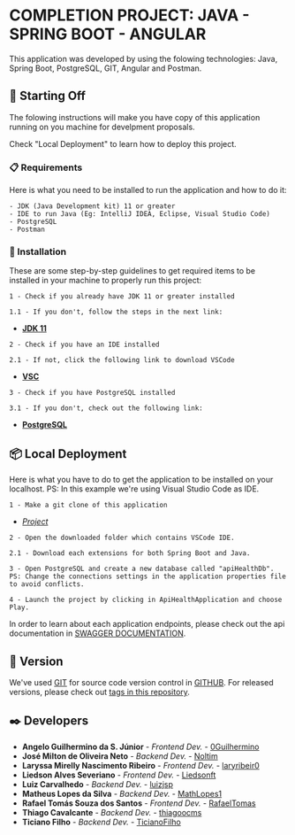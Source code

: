 # COMPLETION PROJECT: JAVA - SPRING BOOT - ANGULAR


This application was developed by using the folowing technologies: Java, Spring Boot, PostgreSQL, GIT, Angular and Postman.

## 🚀 Starting Off

The folowing instructions will make you have copy of this application running on you machine for develpment proposals. 

Check "Local Deployment" to learn how to deploy this project.

### 📋 Requirements

Here is what you need to be installed to run the application and how to do it:
```
- JDK (Java Development kit) 11 or greater
- IDE to run Java (Eg: IntelliJ IDEA, Eclipse, Visual Studio Code)
- PostgreSQL
- Postman

```

### 🔧 Installation

These are some step-by-step guidelines to get required items to be installed in your machine to properly run this project:


```
1 - Check if you already have JDK 11 or greater installed
```
```
1.1 - If you don't, follow the steps in the next link:
```
- **[JDK 11](https://www.oracle.com/br/java/technologies/javase/jdk11-archive-downloads.html)** 

```
2 - Check if you have an IDE installed
```
```
2.1 - If not, click the following link to download VSCode
```
- **[VSC](https://code.visualstudio.com/download)** 

```
3 - Check if you have PostgreSQL installed
```
```
3.1 - If you don't, check out the following link: 
```
- **[PostgreSQL](https://www.postgresql.org/download/)** 





## 📦 Local Deployment

Here is what you have to do to get the application to be installed on your localhost. PS: In this example we're using Visual Studio Code as IDE.

```
1 - Make a git clone of this application
```
- *[Project](https://github.com/MV-CUBO/PROJETO-CUBO-FINAL-BACKEND)*

```
2 - Open the downloaded folder which contains VSCode IDE.
```
```
2.1 - Download each extensions for both Spring Boot and Java.
```
```
3 - Open PostgreSQL and create a new database called "apiHealthDb". PS: Change the connections settings in the application properties file to avoid conflicts.
```
```
4 - Launch the project by clicking in ApiHealthApplication and choose Play.
```



In order to learn about each application endpoints, please check out the api documentation in [SWAGGER DOCUMENTATION](http://localhost:5000/swagger-ui/index.html#/). 


## 📌 Version 

We've used [GIT](https://git-scm.com/downloads) for source code version control in [GITHUB](https://github.com/MV-CUBO/PROJETO-CUBO-FINAL-BACKEND). For released versions, please check out [tags in this repository](https://github.com/MV-CUBO/PROJETO-CUBO-FINAL-BACKEND).  

## ✒️ Developers


* **Angelo Guilhermino da S. Júnior** - *Frontend Dev.* - [0Guilhermino](https://github.com/0Guilhermino)
* **José Milton de Oliveira Neto** - *Backend Dev.* - [Noltim](https://github.com/Noltim)
* **Laryssa Mirelly Nascimento Ribeiro** - *Frontend Dev.* - [laryribeir0](https://github.com/laryribeir0)
* **Liedson Alves Severiano** - *Frontend Dev.* - [Liedsonft](https://github.com/Liedsonft)
* **Luiz Carvalhedo** - *Backend Dev.* - [luizjsp](https://github.com/luizjsp)
* **Matheus Lopes da Silva** - *Backend Dev.* - [MathLopes1](https://github.com/MathLopes1)
* **Rafael Tomás Souza dos Santos** - *Frontend Dev.* - [RafaelTomas](https://github.com/RafaelTomas)
* **Thiago Cavalcante** - *Backend Dev.* - [thiagoocms](https://github.com/thiagoocms)
* **Ticiano Filho** - *Backend Dev.* - [TicianoFilho](https://github.com/TicianoFilho)



